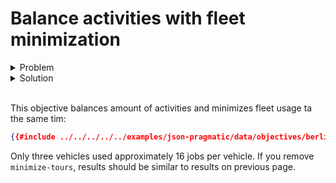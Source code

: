 # Balance activities with fleet minimization

<details>
    <summary>Problem</summary><p>

```json
{{#include ../../../../../examples/json-pragmatic/data/objectives/berlin.balance-activities.problem.json}}
```

</p></details>

<details>
    <summary>Solution</summary><p>

```json
{{#include ../../../../../examples/json-pragmatic/data/objectives/berlin.balance-activities.solution.json}}
```

</p></details>

</br>

<div id="geojson" hidden>
{{#include ../../../../../examples/json-pragmatic/data/objectives/berlin.balance-activities.solution.geojson}}
</div>

<div id="map"></div>

This objective balances amount of activities and minimizes fleet usage ta the same tim:

```json
{{#include ../../../../../examples/json-pragmatic/data/objectives/berlin.balance-activities.problem.json:1003:1020}}
```

Only three vehicles used approximately 16 jobs per vehicle. If you remove `minimize-tours`, results should be similar
to results on previous page.